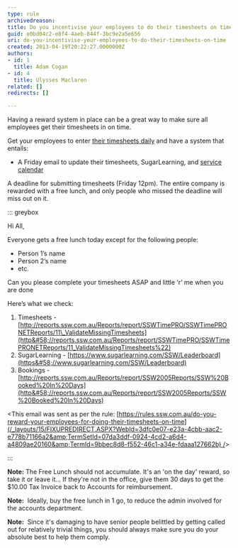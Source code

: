 ```yaml
---
type: rule
archivedreason: 
title: Do you incentivise your employees to do their timesheets on time?
guid: e0bd04c2-e8f4-4aeb-844f-3bc9e2a5e656
uri: do-you-incentivise-your-employees-to-do-their-timesheets-on-time
created: 2013-04-19T20:22:27.0000000Z
authors:
- id: 1
  title: Adam Cogan
- id: 4
  title: Ulysses Maclaren
related: []
redirects: []

---
```


Having a reward system in place can be a great way to make sure all employees get their timesheets in on time.

Get your employees to enter [their timesheets daily](/Pages/when-to-enter-your-timesheets.aspx) and have a system that entails:

<!--endintro-->

* A Friday email to update their timesheets, SugarLearning, and [service calendar](/_layouts/15/FIXUPREDIRECT.ASPX?WebId=3dfc0e07-e23a-4cbb-aac2-e778b71166a2&amp;TermSetId=07da3ddf-0924-4cd2-a6d4-a4809ae20160&amp;TermId=f33028a9-bf89-4237-87b4-3ef61eba65bf)


A deadline for submitting timesheets (Friday 12pm). The entire company is rewarded with a free lunch, and only people who missed the deadline will miss out on it.


::: greybox

Hi All,

Everyone gets a free lunch today except for the following people:

* Person 1’s name
* Person 2’s name
* etc.


Can you please complete your timesheets ASAP and little ‘r’ me when you are done

Here’s what we check:

1. Timesheets - [http://reports.ssw.com.au/Reports/report/SSWTimePRO/SSWTimePRONETReports/11\_ValidateMissingTimesheets](http&#58;//reports.ssw.com.au/Reports/report/SSWTimePRO/SSWTimePRONETReports/11_ValidateMissingTimesheets%22)
2. SugarLearning - [https://www.sugarlearning.com/SSW/Leaderboard](https&#58;//www.sugarlearning.com/SSW/Leaderboard)
3. Bookings - [http://reports.ssw.com.au/Reports/report/SSW2005Reports/SSW%20Booked%20In%20Days](http&#58;//reports.ssw.com.au/Reports/report/SSW2005Reports/SSW%20Booked%20In%20Days)


&lt;This email was sent as per the rule: [https://rules.ssw.com.au/do-you-reward-your-employees-for-doing-their-timesheets-on-time](/_layouts/15/FIXUPREDIRECT.ASPX?WebId=3dfc0e07-e23a-4cbb-aac2-e778b71166a2&amp;TermSetId=07da3ddf-0924-4cd2-a6d4-a4809ae20160&amp;TermId=9bbec8d8-f552-46c1-a34e-fdaaa127662b) /&gt;

:::


**Note:** The Free Lunch should not accumulate. It's an 'on the day' reward, so take it or leave it... If they're not in the office, give them 30 days to get the $10.00 Tax Invoice back to Accounts for reimbursement.


**Note:**  Ideally, buy the free lunch in 1 go, to reduce the admin involved for the accounts department.

**Note:**  Since it's damaging to have senior people belittled by getting called out for relatively trivial things, you should always make sure you do your absolute best to help them comply.
